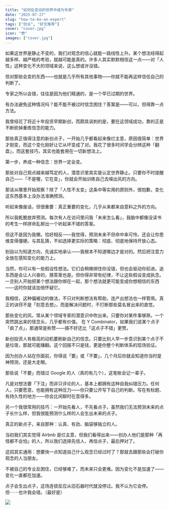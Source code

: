 ```yaml
---
title: "如何在变动的世界中成为专家"
date: "2025-07-27"
slug: "how-to-be-an-expert"
tags: ["创业", "好文推荐"]
cover: "cover.jpg"
icon: "😎"
images: ["cover.jpg"]
---
```

如果这世界是静止不变的，我们对观念的信心就能一路线性上升。某个想法经得起越多样、越严格的考验，就越可能是真的。许多人其实默默相信这一点——对「人性」这种变化不大的领域来说，这么想或许没错。



但对那些会变的东西——也就是几乎所有其他事物——你就不能再这样信任自己的判断了。



专家之所以会错，往往是因为他们精通的，是一个早已过期的世界。



有办法避免这种情况吗？能不能不被过时信念困住？答案是——可以，但得靠一点方法。



我曾经花了将近十年投资早期新创，而颇具讽刺的是，要在这领域成功，靠的正是不断砍掉重练信念的能力。



那些真正值得注意的新创点子，一开始几乎都看起来像烂主意，原因很简单：世界才刚变，而这个变化刚好让它从坏变成了对。我花了很多时间学会分辨这种「翻盘」，而这套技巧，其实也能套用在一切新想法上。



第一步，养成一种信念：世界一定会变。



那些对自己观点越来越笃定的人，潜意识里其实是认定世界静止。只要你不时提醒自己——「不是喔，它在变」，你就会开始训练自己去嗅出风的方向。



那该从哪里开始观察？除了「人性不太变」这条中等实用的原则外，很抱歉，变化这东西基本上没办法准确预测。



听起来像废话，但很重要：真正重要的变化，几乎从来都来自意料之外的方向。



所以我乾脆放弃预测。每次有人在访问里问我「未来怎么看」，我脑中都像没读书的考生一样拼命乱掰出一个听起来不错的答案。



但这不是因为我懒。恰好相反——我觉得，预测未来不但命中率可怜，还会让你思维变得僵硬。与其乱猜，不如选择更实际的策略：彻底、彻底地保持开放心态。



别自以为知道方向，先诚实地承认——我根本不知道哪边才是对的。然后把注意力全放在感知变化的能力上。



当然，你可以有一些假设性想法。它们会稍微绑住你没错，但也会驱动你前进。追东西是会让人兴奋的，猜答案也是。但你得非常有纪律，不让这些假设变成执念。
一旦别人开始把某个想法跟你绑在一起，那个想法就更可能变成你想相信的东西——这时你就该加倍怀疑它。



我相信，这种偏被动的做法，不只对判断想法有帮助，连产出想法也一样管用。真正的诀窍不是「刻意去想」，而是解决问题时，不打断那些莫名冒出来的直觉。



那些变化的风，常从某个领域专家的潜意识中吹出来。只要你对某件事够熟，一个突然跳出来的怪念头，几乎都有价值。
在 Y Combinator，如果我们说某个点子「疯了点」，那通常是称赞——搞不好还比「这点子不错」更赞。



新创投资人有极高的动机要刷新自己的信念。只要比别人早一步意识到某个点子不是垃圾，那就可能赚翻。这个回报不只是钱，更是你整个判断体系的现场验证。



因为创办人站在你面前，你得说「要」或「不要」，几个月后你就会知道你当时是神预测，还是大走眼。



那些说「不要」而错过 Google 的人（真的有几个），这笔帐会记一辈子。



凡是对想法要「下注」而非只评论的人，基本上都拥有这种自我纠错压力。任何人，只要愿意，也能拥有这种压力——你只要公开写下自己的判断。写在有标题、有持久性的地方——你会比闲聊时在意得多。



另一个我很常用的技巧：一开始先看人，不先看点子。虽然我们无法预测未来的点子长什么样，但我很能预测什么样的人会生出未来的点子。



真正的新点子，来自那种：认真、有劲、脑袋够独立的人。



当初我们其实觉得 Airbnb 是烂主意，但我们看得出来——创办人他们是那种「再怪都不会怕」的人，所以我们选择先信人、再信点子，最后押对了。



这招其实通用：想要快一点知道自己什么观念已经过时了？那就去跟那些会打破你观念的人当朋友。



不被自己的专业反困住，已经够难了，而未来只会更难。因为变化不是加速了——变化一直都在加速。



点子会生出点子，这场连锁反应从旧石器时代就没停过。我不认为它会停。
但⋯⋯也许我会错。（最好是）




![](https://prod-files-secure.s3.us-west-2.amazonaws.com/112d0858-5090-4d34-a606-b75eb8d65fd2/46476355-9cf3-4e99-9b7a-3531bc426380/1000202064.png?X-Amz-Algorithm=AWS4-HMAC-SHA256&X-Amz-Content-Sha256=UNSIGNED-PAYLOAD&X-Amz-Credential=ASIAZI2LB46673GZYFGS%2F20251018%2Fus-west-2%2Fs3%2Faws4_request&X-Amz-Date=20251018T184944Z&X-Amz-Expires=3600&X-Amz-Security-Token=IQoJb3JpZ2luX2VjEBoaCXVzLXdlc3QtMiJGMEQCIA2IOvRcvc4ul4UIUSQh2kXTS5Q920qtxBhUiIAOJYYxAiAWu%2Fh8SG1WX430VEwKqWUbNNH1J9O9YkbWzOsIr%2F86lyqIBAjD%2F%2F%2F%2F%2F%2F%2F%2F%2F%2F8BEAAaDDYzNzQyMzE4MzgwNSIMCp5AvoHzpmfoDBx6KtwDhhqQRyp%2Fx7C4fYKgjlG44lfIRZRxwN06hsu69XzKjAY90DVNqh2g%2Fsm%2B8c%2BaPvYprCUMIhnoWZ7lZiwPO5nzO0QobIBGw4kJ6zkQMTTdCb1kFztiEN5kNrgzJAgPcAOwiA0eYpQawy9dvLqWnzHDYIqdwvyMEBl9hL6qVWVpjqRNNgdFNh7%2BMBjDOHdjo6ivDDvdWyUL59abJ5CjrzOEr8V4s4qSihbqaRFsobC%2BVe%2B%2Fim%2FI9W%2FIaXpghTdIIjL3ga7eIzrrAzdLGqIeFmBqr4NJM0X2PHei45odyFO7lL3fafxZLpD8w9fZ2DnHLiHYB6Axc3B8%2B3vwWBdt3gMnxfF4l18%2FdemhWQUPvQJqRnoSee2iRWKUAmy2LIMiZG8G%2Fayr2TqVZqL6TBbTQG%2FMLRF%2BwSmwepGOCl0TuI3jsLGT6MP5XD3Ir74BWPQrNCjOwSjt7YIhWXt8HJ87wbe%2F8WIXPtb%2FFOnj7WUrcA3Ic0GBlLrA1gEPhLs1ogtNTqv%2FmTEiaGPZpkKipuKlZiN6e3ie9zFd8OjuzOGUkDjeoJpCtNc1l4ehPKAqOkm4plBpKSv%2BfSk0mX9nmN%2BFjTI5duNsr3bAevzGl7woRQfNneHMJqkoN%2BLie9YqIawwlqTPxwY6pgE1MeIPyaZJT66L5BSvIJqQgVmLF6%2Bz3XCYUkT92Vl9Ryjan4m3PBig%2F8Z74%2FVi6vywOALiOXRaofZA%2BZ1crfFh7OgQtEhhf4%2FxipWacJNypPJmbVJmLMC6E9sCFdqFA936uaI86wpEgXe46e3vd%2BIPtcbmhN7RSFBtIz85maSsKAa9Kzj6YBafgvR6YSaygADGqycFk2JOOK1dEcfqRQlbbhZhuCH4&X-Amz-Signature=e7ed6b34486a7ed59e8132d1daeb032a8b7f349234e65b1f0a6532e650769372&X-Amz-SignedHeaders=host&x-amz-checksum-mode=ENABLED&x-id=GetObject)

